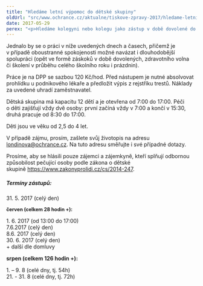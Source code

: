 ```yaml
---
title: "Hledáme letní výpomoc do dětské skupiny"
oldUrl: "src/www.ochrance.cz/aktualne/tiskove-zpravy-2017/hledame-letni-vypomoc-do-detske-skupiny"
date: 2017-05-29
perex: "<p>Hledáme kolegyni nebo kolegu jako zástup v době dovolené do dětské skupiny Motejlci při Kanceláři veřejného ochránce práv.</p>"
---
```


<!-- imported from the old website -->

<p>Jednalo by se o práci v níže uvedených dnech a časech, přičemž je v případě oboustranné spokojenosti možné navázat i dlouhodobější spolupráci (opět ve formě záskoků v době dovolených, zdravotního volna či školení v průběhu celého školního roku i prázdnin).</p> <p>Práce je na DPP se sazbou 120 Kč/hod. Před nástupem je nutné absolvovat prohlídku u podnikového lékaře a předložit výpis z rejstříku trestů. Náklady za uvedené uhradí zaměstnavatel.</p><p> Dětská skupina má kapacitu 12 dětí a je otevřena od 7:00 do 17:00. Péči o děti zajišťují vždy dvě osoby: první začíná vždy v 7:00 a končí v 15:30, druhá pracuje od 8:30 do 17:00. </p><p>Děti jsou ve věku od 2,5 do 4 let. </p><p> V případě zájmu, prosím, zašlete svůj životopis na adresu <a href="mailto:londinova@ochrance.cz">londinova@ochrance.cz</a>. Na tuto adresu směřujte i své případné dotazy.</p><p> Prosíme, aby se hlásili pouze zájemci a zájemkyně, kteří splňují odbornou způsobilost pečující osoby podle zákona o dětské skupině <a href="https://www.zakonyprolidi.cz/cs/2014-247" target="_blank">https://www.zakonyprolidi.cz/cs/2014-247</a>.</p><h5>Termíny zástupů:</h5><p>31. 5. 2017 (celý den)</p><p><span style="font-size: 12.8px;"><b>červen (celkem 28 hodin +):</b></span></p><p> 1. 6. 2017 (od 13:00 do 17:00) <br /> 7.6.2017 (celý den)<br /> 8.6. 2017 (celý den)<br /> 30. 6. 2017 (celý den)<br /> + další dle domluvy</p> <p><b>srpen (celkem 126 hodin +):</b></p><p>1. – 9. 8 (celé dny, tj. 54h)<br /> 21. - 31. 8 (celé dny, tj. 72h)</p>
